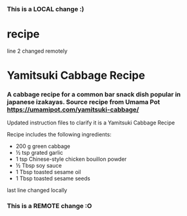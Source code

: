 ### This is a LOCAL change :)
# recipe
line 2 changed remotely

# Yamitsuki Cabbage Recipe
### A cabbage recipe for a common bar snack dish popular in japanese izakayas. Source recipe from Umama Pot https://umamipot.com/yamitsuki-cabbage/

Updated instruction files to clarify it is a Yamitsuki Cabbage Recipe

Recipe includes the following ingredients:
* 200 g green cabbage
* ½ tsp grated garlic
* 1 tsp Chinese-style chicken bouillon powder
* ½ Tbsp soy sauce
* 1 Tbsp toasted sesame oil
* 1 Tbsp toasted sesame seeds

last line changed locally
### This is a REMOTE change :O